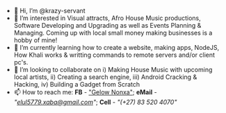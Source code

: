 - 👋 Hi, I’m @krazy-servant
- 👀 I’m interested in Visual attracts, Afro House Music productions, Software Developing and Upgrading as well as Events Planning & Managing. Coming up with local small money making businesses is a hobby of mine!
- 🌱 I’m currently learning how to create a website, making apps, NodeJS, How Khali works & writting commands to remote servers and/or client pc's.
- 💞️ I’m looking to collaborate on i) Making House Music with upcoming local artists, ii) Creating a search engine, iii) Android Cracking & Hacking, iv) Building a Gadget from Scratch
- 📫 How to reach me: <b>FB</b> - <u>"Gelow Nonxa"</u>; <b>eMail</b> - <i>"elul5779.xaba@gmail.com"</i>; <b>Cell</b> - <i>"(+27) 83 520 4070"</i>

<!---
krazy-servant/krazy-servant is a ✨ special ✨ repository because its `README.md` (this file) appears on your GitHub profile.
You can click the Preview link to take a look at your changes.
--->
